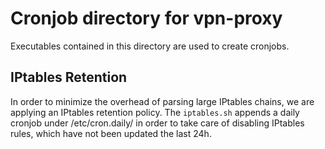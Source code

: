 # Cronjob directory for vpn-proxy

Executables contained in this directory are used to create cronjobs.

## IPtables Retention

In order to minimize the overhead of parsing large IPtables chains, we are
applying an IPtables retention policy. The `iptables.sh` appends a daily
cronjob under /etc/cron.daily/ in order to take care of disabling IPtables
rules, which have not been updated the last 24h.
